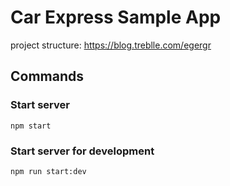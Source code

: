# Car Express Sample App

project structure: <https://blog.treblle.com/egergr>

## Commands

### Start server

```
npm start
```

### Start server for development

```
npm run start:dev
```
